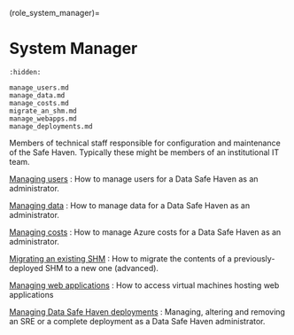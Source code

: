 (role_system_manager)=

# System Manager

```{toctree}
:hidden:

manage_users.md
manage_data.md
manage_costs.md
migrate_an_shm.md
manage_webapps.md
manage_deployments.md
```

Members of technical staff responsible for configuration and maintenance of the Safe Haven.
Typically these might be members of an institutional IT team.

[Managing users](manage_users.md)
: How to manage users for a Data Safe Haven as an administrator.

[Managing data](manage_data.md)
: How to manage data for a Data Safe Haven as an administrator.

[Managing costs](manage_costs.md)
: How to manage Azure costs for a Data Safe Haven as an administrator.

[Migrating an existing SHM](migrate_an_shm.md)
: How to migrate the contents of a previously-deployed SHM to a new one (advanced).

[Managing web applications](manage_webapps.md)
: How to access virtual machines hosting web applications

[Managing Data Safe Haven deployments](manage_deployments.md)
: Managing, altering and removing an SRE or a complete deployment as a Data Safe Haven administrator.
